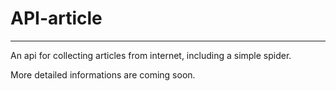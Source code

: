 # API-article

-------------

An api for collecting articles from internet, including a simple spider.

More detailed informations are coming soon.
